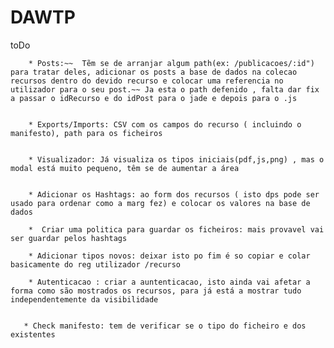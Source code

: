 # DAWTP



toDo


        * Posts:~~  Tẽm se de arranjar algum path(ex: /publicacoes/:id") para tratar deles, adicionar os posts a base de dados na colecao recursos dentro do devido recurso e colocar uma referencia no utilizador para o seu post.~~ Ja esta o path defenido , falta dar fix a passar o idRecurso e do idPost para o jade e depois para o .js
        
        
        * Exports/Imports: CSV com os campos do recurso ( incluindo o manifesto), path para os ficheiros
        

        * Visualizador: Já visualiza os tipos iniciais(pdf,js,png) , mas o modal está muito pequeno, têm se de aumentar a área
        
        
        * Adicionar os Hashtags: ao form dos recursos ( isto dps pode ser usado para ordenar como a marg fez) e colocar os valores na base de dados
        
        *  Criar uma politica para guardar os ficheiros: mais provavel vai ser guardar pelos hashtags
        
        * Adicionar tipos novos: deixar isto po fim é so copiar e colar basicamente do reg utilizador /recurso
        
        * Autenticacao : criar a auntenticacao, isto ainda vai afetar a forma como são mostrados os recursos, para já está a mostrar tudo independentemente da visibilidade
        
        
       * Check manifesto: tem de verificar se o tipo do ficheiro e dos existentes              
